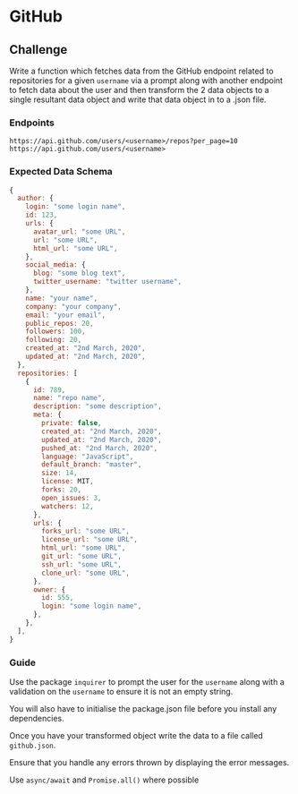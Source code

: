 # GitHub

## Challenge

Write a function which fetches data from the GitHub endpoint related to repositories for a given `username` via a prompt along with another endpoint to fetch data about the user and then transform the 2 data objects to a single resultant data object and write that data object in to a .json file.

### Endpoints

```
https://api.github.com/users/<username>/repos?per_page=10
https://api.github.com/users/<username>
```

### Expected Data Schema

```javascript
{
  author: {
    login: "some login name",
    id: 123,
    urls: {
      avatar_url: "some URL",
      url: "some URL",
      html_url: "some URL",
    },
    social_media: {
      blog: "some blog text",
      twitter_username: "twitter username",
    },
    name: "your name",
    company: "your company",
    email: "your email",
    public_repos: 20,
    followers: 100,
    following: 20,
    created_at: "2nd March, 2020",
    updated_at: "2nd March, 2020",
  },
  repositories: [
    {
      id: 789,
      name: "repo name",
      description: "some description",
      meta: {
        private: false,
        created_at: "2nd March, 2020",
        updated_at: "2nd March, 2020",
        pushed_at: "2nd March, 2020",
        language: "JavaScript",
        default_branch: "master",
        size: 14,
        license: MIT,
        forks: 20,
        open_issues: 3,
        watchers: 12,
      },
      urls: {
        forks_url: "some URL",
        license_url: "some URL",
        html_url: "some URL",
        git_url: "some URL",
        ssh_url: "some URL",
        clone_url: "some URL",
      },
      owner: {
        id: 555,
        login: "some login name",
      },
    },
  ],
}
```

### Guide

Use the package `inquirer` to prompt the user for the `username` along with a validation on the `username` to ensure it is not an empty string.

You will also have to initialise the package.json file before you install any dependencies.

Once you have your transformed object write the data to a file called `github.json`.

Ensure that you handle any errors thrown by displaying the error messages.

Use `async/await` and `Promise.all()` where possible
